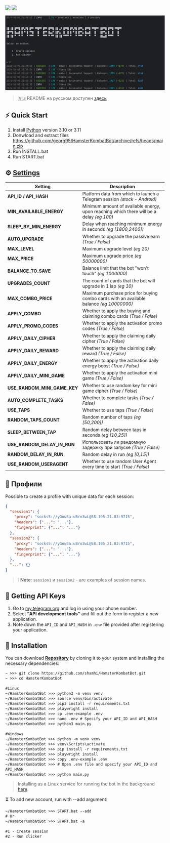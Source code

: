 [<img src="https://img.shields.io/badge/Telegram-%40Me-orange">](https://t.me/sho6ot)
[<img src="https://img.shields.io/badge/python-3.10%20%7C%203.11-blue">](https://www.python.org/downloads/)

![img1](.github/images/demo.png)

> 🇷🇺 README на русском доступен [здесь](README.md)

## ⚡ Quick Start
1. Install [Python](https://www.python.org/downloads/) version 3.10 or 3.11
2. Donwload and extract files https://github.com/georg95/HamsterKombatBot/archive/refs/heads/main.zip
3. Run INSTALL.bat
4. Run START.bat

## ⚙ [Settings](https://github.com/shamhi/HamsterKombatBot/blob/main/.env-example)
| Setting                      | Description                                                                              |
|------------------------------|------------------------------------------------------------------------------------------|
| **API_ID / API_HASH**        | Platform data from which to launch a Telegram session _(stock - Android)_                |
| **MIN_AVAILABLE_ENERGY**     | Minimum amount of available energy, upon reaching which there will be a delay _(eg 100)_ |
| **SLEEP_BY_MIN_ENERGY**      | Delay when reaching minimum energy in seconds _(eg [1800,2400])_                         |
| **AUTO_UPGRADE**             | Whether to upgrade the passive earn _(True / False)_                                     |
| **MAX_LEVEL**                | Maximum upgrade level _(eg 20)_                                                          |
| **MAX_PRICE**                | Maximum upgrade price _(eg 50000000)_                                                    |
| **BALANCE_TO_SAVE**          | Balance limit that the bot "won't touch" _(eg 1000000)_                                  |
| **UPGRADES_COUNT**           | The count of cards that the bot will upgrade in 1 lap _(eg 10)_                          |
| **MAX_COMBO_PRICE**          | Maximum purchase price for buying combo cards with an available balance _(eg 10000000)_  |
| **APPLY_COMBO**              | Whether to apply the buying and claiming combo cards _(True / False)_                    |
| **APPLY_PROMO_CODES**        | Whether to apply the activation promo codes _(True / False)_                             |
| **APPLY_DAILY_CIPHER**       | Whether to apply the claiming daily cipher _(True / False)_                              |
| **APPLY_DAILY_REWARD**       | Whether to apply the claiming daily reward _(True / False)_                              |
| **APPLY_DAILY_ENERGY**       | Whether to apply the activation daily energy boost _(True / False)_                      |
| **APPLY_DAILY_MINI_GAME**    | Whether to apply the activation mini game _(True / False)_                               |
| **USE_RANDOM_MINI_GAME_KEY** | Whether to use random key for mini game cipher _(True / False)_                          |
| **AUTO_COMPLETE_TASKS**      | Whether to complete tasks _(True / False)_                                               |
| **USE_TAPS**                 | Whether to use taps _(True / False)_                                                     |
| **RANDOM_TAPS_COUNT**        | Random number of taps _(eg [50,200])_                                                    |
| **SLEEP_BETWEEN_TAP**        | Random delay between taps in seconds _(eg [10,25])_                                      |
| **USE_RANDOM_DELAY_IN_RUN**  | Использовать ли рандомную задержку при запуске _(True / False)_                          |
| **RANDOM_DELAY_IN_RUN**      | Random delay in run _(eg [0,15])_                                                        |
| **USE_RANDOM_USERAGENT**     | Whether to use random User Agent every time to start _(True / False)_                    |

## 📕 Профили
Possible to create a profile with unique data for each session:
```json
{
  "session1": {
    "proxy": "socks5://yGow3a:uBro3wL@58.195.21.83:9715",
    "headers": {"...": "..."},
    "fingerprint": {"...": "..."}
  },
  "session2": {
    "proxy": "socks5://yGow3a:uBro3wL@58.195.21.83:9715",
    "headers": {"...": "..."},
    "fingerprint": {"...": "..."}
  },
  "...": {}
}
```
> ❕ **Note**:  `session1` и `session2` - are examples of session names.

## 📃 Getting API Keys
1. Go to [my.telegram.org](https://my.telegram.org) and log in using your phone number.
2. Select **"API development tools"** and fill out the form to register a new application.
3. Note down the `API_ID` and `API_HASH` in `.env` file provided after registering your application.

## 🧱 Installation
You can download [**Repository**](https://github.com/shamhi/HamsterKombatBot) by cloning it to your system and installing the necessary dependencies:
```shell
~ >>> git clone https://github.com/shamhi/HamsterKombatBot.git
~ >>> cd HamsterKombatBot

#Linux
~/HamsterKombatBot >>> python3 -m venv venv
~/HamsterKombatBot >>> source venv/bin/activate
~/HamsterKombatBot >>> pip3 install -r requirements.txt
~/HamsterKombatBot >>> playwright install
~/HamsterKombatBot >>> cp .env-example .env
~/HamsterKombatBot >>> nano .env # Specify your API_ID and API_HASH
~/HamsterKombatBot >>> python3 main.py

#Windows
~/HamsterKombatBot >>> python -m venv venv
~/HamsterKombatBot >>> venv\Scripts\activate
~/HamsterKombatBot >>> pip install -r requirements.txt
~/HamsterKombatBot >>> playwright install
~/HamsterKombatBot >>> copy .env-example .env
~/HamsterKombatBot >>> # Open .env file and specify your API_ID and API_HASH
~/HamsterKombatBot >>> python main.py
```
> Installing as a Linux service for running the bot in the background [here](docs/LINUX-SERVIS-INSTALL_EN.md).

⏳ To add new account, run with --add argument:
```shell
~/HamsterKombatBot >>> START.bat --add
# Or
~/HamsterKombatBot >>> START.bat -a

#1 - Create session
#2 - Run clicker
```
